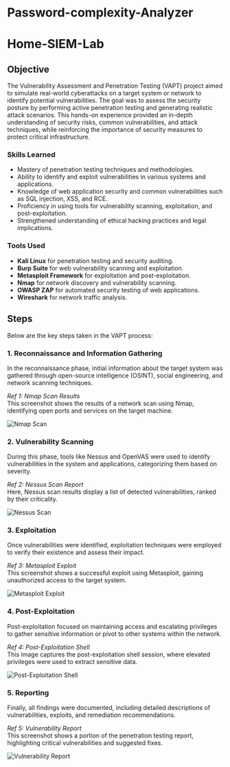 # Password-complexity-Analyzer

# Home-SIEM-Lab


## Objective
The Vulnerability Assessment and Penetration Testing (VAPT) project aimed to simulate real-world cyberattacks on a target system or network to identify potential vulnerabilities. The goal was to assess the security posture by performing active penetration testing and generating realistic attack scenarios. This hands-on experience provided an in-depth understanding of security risks, common vulnerabilities, and attack techniques, while reinforcing the importance of security measures to protect critical infrastructure.

### Skills Learned

- Mastery of penetration testing techniques and methodologies.
- Ability to identify and exploit vulnerabilities in various systems and applications.
- Knowledge of web application security and common vulnerabilities such as SQL injection, XSS, and RCE.
- Proficiency in using tools for vulnerability scanning, exploitation, and post-exploitation.
- Strengthened understanding of ethical hacking practices and legal implications.

### Tools Used

- **Kali Linux** for penetration testing and security auditing.
- **Burp Suite** for web vulnerability scanning and exploitation.
- **Metasploit Framework** for exploitation and post-exploitation.
- **Nmap** for network discovery and vulnerability scanning.
- **OWASP ZAP** for automated security testing of web applications.
- **Wireshark** for network traffic analysis.

## Steps

Below are the key steps taken in the VAPT process:

### 1. Reconnaissance and Information Gathering
In the reconnaissance phase, initial information about the target system was gathered through open-source intelligence (OSINT), social engineering, and network scanning techniques.

*Ref 1: Nmap Scan Results*  
This screenshot shows the results of a network scan using Nmap, identifying open ports and services on the target machine.

![Nmap Scan](link-to-image)

### 2. Vulnerability Scanning
During this phase, tools like Nessus and OpenVAS were used to identify vulnerabilities in the system and applications, categorizing them based on severity.

*Ref 2: Nessus Scan Report*  
Here, Nessus scan results display a list of detected vulnerabilities, ranked by their criticality.

![Nessus Scan](link-to-image)

### 3. Exploitation
Once vulnerabilities were identified, exploitation techniques were employed to verify their existence and assess their impact.

*Ref 3: Metasploit Exploit*  
This screenshot shows a successful exploit using Metasploit, gaining unauthorized access to the target system.

![Metasploit Exploit](link-to-image)

### 4. Post-Exploitation
Post-exploitation focused on maintaining access and escalating privileges to gather sensitive information or pivot to other systems within the network.

*Ref 4: Post-Exploitation Shell*  
This image captures the post-exploitation shell session, where elevated privileges were used to extract sensitive data.

![Post-Exploitation Shell](link-to-image)

### 5. Reporting
Finally, all findings were documented, including detailed descriptions of vulnerabilities, exploits, and remediation recommendations.

*Ref 5: Vulnerability Report*  
This screenshot shows a portion of the penetration testing report, highlighting critical vulnerabilities and suggested fixes.

![Vulnerability Report](link-to-image)
